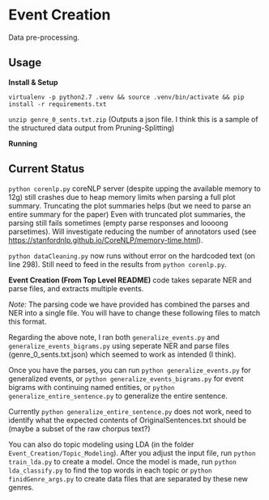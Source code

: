 # Event Creation

Data pre-processing.

## Usage
**Install & Setup**

`virtualenv -p python2.7 .venv && source .venv/bin/activate && pip install -r requirements.txt`

`unzip genre_0_sents.txt.zip`
(Outputs a json file. I think this is a sample of the structured data output from Pruning-Splitting)

**Running**

## Current Status

`python corenlp.py`
coreNLP server (despite upping the available memory to 12g) still crashes due to heap memory limits
when parsing a full plot summary.
Truncating the plot summaries helps (but we need to parse an entire summary for the paper)
Even with truncated plot summaries, the parsing still fails sometimes (empty parse responses and
loooong parsetimes). Will investigate reducing the number of annotators used
(see https://stanfordnlp.github.io/CoreNLP/memory-time.html).

`python dataCleaning.py` now runs without error on the hardcoded text (on line 298).
Still need to feed in the results from `python corenlp.py`.


**Event Creation (From Top Level README)**
code takes separate NER and parse files, and extracts multiple events.

*Note:* The parsing code we have provided has combined the parses and NER into a single file.
You will have to change these following files to match this format.

Regarding the above note, I ran both `generalize_events.py` and `generalize_events_bigrams.py`
using seperate NER and parse files (genre_0_sents.txt.json) which seemed to work as intended (I think).



Once you have the parses, you can run `python generalize_events.py` for generalized events,
or `python generalize_events_bigrams.py` for event bigrams with continuing named entities,
or `python generalize_entire_sentence.py` to generalize the entire sentence.

Currently `python generalize_entire_sentence.py` does not work, need to identify what the
expected contents of OriginalSentences.txt should be (maybe a subset of the raw chorpus text?)

You can also do topic modeling using LDA (in the folder `Event_Creation/Topic_Modeling`).
After you adjust the input file, run `python train_lda.py` to create a model.
Once the model is made, run `python lda_classify.py` to find the top words in each topic
or `python finidGenre_args.py` to create data files that are separated by these new genres.

